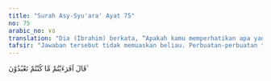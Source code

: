 ```yaml
---
title: "Surah Asy-Syu'ara' Ayat 75"
no: 75
arabic_no: ٧٥
translation: "Dia (Ibrahim) berkata, “Apakah kamu memperhatikan apa yang kamu sembah,"
tafsir: "Jawaban tersebut tidak memuaskan beliau. Perbuatan-perbuatan taklid yang tidak ada dasarnya itu harus diberantas. Cara membasminya dengan jalan menyadarkan pikiran mereka akan kekeliruan mereka dan nenek moyangnya. Ibrahim mengingatkan apakah hal itu tidak pernah terpikirkan dan tidak pernah terlintas dalam ingatan untuk menganalisa dan merenungkan perbuatan yang hanya semata-mata mencontoh itu."
---
```

قَالَ اَفَرَءَيْتُمْ مَّا كُنْتُمْ تَعْبُدُوْنَ ۙ 